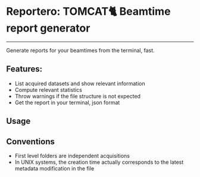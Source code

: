 # Reportero: TOMCAT:cat2: Beamtime report generator
___
Generate reports for your beamtimes from the terminal, fast.

## Features:
- List acquired datasets and show relevant information
- Compute relevant statistics
- Throw warnings if the file structure is not expected
- Get the report in your terminal, json format


## Usage

## Conventions
- First level folders are independent acquisitions
- In UNIX systems, the creation time actually corresponds to the latest metadata modification in the file
